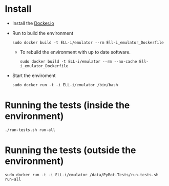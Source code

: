 

# Install

* Install the [Docker.io](https://www.docker.com/)

* Run to build the environment

    ```sudo docker build -t ELL-i/emulator --rm Ell-i_emulator_Dockerfile```

  * To rebuild the environment with up to date software.

    ```sudo docker build -t ELL-i/emulator --rm --no-cache Ell-i_emulator_Dockerfile```

* Start the enviroment

    ```sudo docker run -t -i ELL-i/emulator /bin/bash```


# Running the tests (inside the environment)

    ./run-tests.sh run-all

# Running the tests (outside the environment)

    sudo docker run -t -i ELL-i/emulator /data/PyBot-Tests/run-tests.sh run-all

